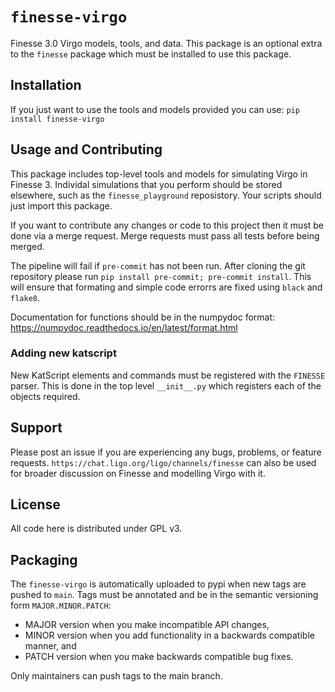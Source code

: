 # `finesse-virgo`

Finesse 3.0 Virgo models, tools, and data. This package is an optional extra to the `finesse` package which must be installed to use this package.

## Installation

If you just want to use the tools and models provided you can use: `pip install finesse-virgo`

<!-- `finesse-virgo` also uses a variety of datasets for its models, such as finite element model results or optical surface metrology data. These are not included in the pypi package as some of the datasets can be large (>GB) and may not be needed by everyone. These can be installed via python using the `finesse_ligo.download` method. Or they can be downloaded via a commandline interface `finesse_ligo download [datasetname]`.

The location in which datasets are stored is set by the main package `finesse`, in its user configuration `usr.ini` file. The location of which can be found a variety of ways, for example via a terminal with Finesse installed:

```
$ kat3 config --paths
Configuration paths (1 = highest priority; ✓ = found, ✗ = not found):
    ✗ 1: /Users/user/git/finesse3/finesse.ini
    ✓ 2: /Users/user/.config/finesse/usr.ini
```

Or using the python interface:

```
import finesse
finesse.config.config_instance().user_config_path()
```

The current data directory being used can be found with:

```
finesse.config.config_instance()['finesse.data']['path']
``` -->

## Usage and Contributing
This package includes top-level tools and models for simulating Virgo in Finesse 3. Individal simulations that you perform should be stored elsewhere, such as the `finesse_playground` reposistory. Your scripts should just import this package.

If you want to contribute any changes or code to this project then it must be done via a merge request. Merge requests must pass all tests before being merged.

The pipeline will fail if `pre-commit` has not been run. After cloning the git repository please run `pip install pre-commit; pre-commit install`. This will ensure that formating and simple code errorrs are fixed using `black` and `flake8`.

Documentation for functions should be in the numpydoc format: https://numpydoc.readthedocs.io/en/latest/format.html

### Adding new katscript

New KatScript elements and commands must be registered with the `FINESSE` parser. This is done in the top level `__init__.py` which registers each of the objects required.

<!-- ### Adding new datafiles

New datafiles can be added to the repository in the `tools.py` file. In which is a `DATAFILES` and `CHECKSUM` dictionary with the relevant URL to download the file from. The checksum is the MD5 value for the file to ensure it hasn't been corrupted during the download.

Datasets can be stored in git repositories that have public access. However, datasets tend to be large binary files which are not well suited to being stored in git repositories. In such cases we recommend Zenodo (https://www.zenodo.org), an open source, open data platform for sharing data and research. -->

## Support
Please post an issue if you are experiencing any bugs, problems, or feature requests. `https://chat.ligo.org/ligo/channels/finesse` can also be used for broader discussion on Finesse and modelling Virgo with it.

## License
All code here is distributed under GPL v3.

## Packaging

The `finesse-virgo` is automatically uploaded to pypi when new tags are pushed to `main`. Tags must be annotated and be in the semantic versioning form `MAJOR.MINOR.PATCH`:

- MAJOR version when you make incompatible API changes,
- MINOR version when you add functionality in a backwards compatible manner, and
- PATCH version when you make backwards compatible bug fixes.

Only maintainers can push tags to the main branch.
